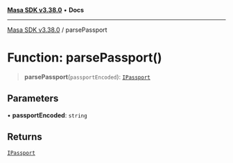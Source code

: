 [**Masa SDK v3.38.0**](../README.md) • **Docs**

***

[Masa SDK v3.38.0](../globals.md) / parsePassport

# Function: parsePassport()

> **parsePassport**(`passportEncoded`): [`IPassport`](../interfaces/IPassport.md)

## Parameters

• **passportEncoded**: `string`

## Returns

[`IPassport`](../interfaces/IPassport.md)

